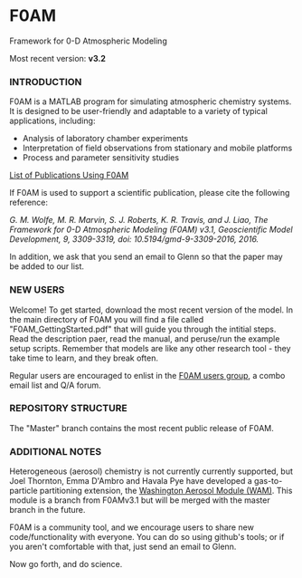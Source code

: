 # F0AM
Framework for 0-D Atmospheric Modeling

Most recent version: **v3.2**

### INTRODUCTION
F0AM is a MATLAB program for simulating atmospheric chemistry systems. It is designed to be user-friendly and adaptable to a variety of typical applications, including:
- Analysis of laboratory chamber experiments
- Interpretation of field observations from stationary and mobile platforms
- Process and parameter sensitivity studies 

[List of Publications Using F0AM](https://docs.google.com/spreadsheets/d/1fd7mWTzMiWuuqRG9eI9g0iYyt7DymLIVpDv_rArt5Z8/edit#gid=0)

If F0AM is used to support a scientific publication, please cite the following reference:

*G. M. Wolfe, M. R. Marvin, S. J. Roberts, K. R. Travis, and J. Liao, The Framework for 0-D Atmospheric Modeling (F0AM) v3.1, Geoscientific Model Development, 9, 3309-3319, doi: 10.5194/gmd-9-3309-2016, 2016.*

In addition, we ask that you send an email to Glenn so that the paper may be added to our list.

### NEW USERS
Welcome! To get started, download the most recent version of the model. In the main directory of F0AM you will find a file called "F0AM_GettingStarted.pdf" that will guide you through the intitial steps. Read the description paer, read the manual, and peruse/run the example setup scripts. Remember that models are like any other research tool - they take time to learn, and they break often.

Regular users are encouraged to enlist in the [F0AM users group](https://groups.google.com/forum/#!forum/f0amusers), a combo email list and Q/A forum.

### REPOSITORY STRUCTURE
The "Master" branch contains the most recent public release of F0AM.

### ADDITIONAL NOTES

Heterogeneous (aerosol) chemistry is not currently currently supported, but Joel Thornton, Emma D'Ambro and Havala Pye have developed a gas-to-particle partitioning extension, the [Washington Aerosol Module (WAM)](https://www.atmos.washington.edu/~thornton/washington-aerosol-module). This module is a branch from F0AMv3.1 but will be merged with the master branch in the future.

F0AM is a community tool, and we encourage users to share new code/functionality with everyone. You can do so using github's tools; or if you aren't comfortable with that, just send an email to Glenn.
 
Now go forth, and do science.

